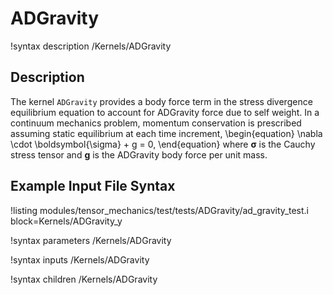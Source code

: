 # ADGravity

!syntax description /Kernels/ADGravity<RESIDUAL>

## Description

The kernel `ADGravity` provides a body force term in the stress divergence equilibrium
equation to account for ADGravity force due to self weight.
In a continuum mechanics problem, momentum conservation is prescribed assuming
static equilibrium at each time increment,
\begin{equation}
\nabla \cdot \boldsymbol{\sigma} + g = 0,
\end{equation}
where $\boldsymbol{\sigma}$ is the Cauchy stress tensor and $\boldsymbol{g}$ is
the ADGravity body force per unit mass.

## Example Input File Syntax

!listing modules/tensor_mechanics/test/tests/ADGravity/ad_gravity_test.i block=Kernels/ADGravity_y

!syntax parameters /Kernels/ADGravity<RESIDUAL>

!syntax inputs /Kernels/ADGravity<RESIDUAL>

!syntax children /Kernels/ADGravity<RESIDUAL>
